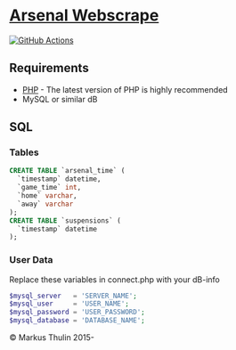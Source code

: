 # [Arsenal Webscrape](https://github.com/thulin82/arsenal_webscrape)

[![GitHub Actions](https://github.com/thulin82/arsenal_webscrape/actions/workflows/github-actions.yml/badge.svg)](https://github.com/thulin82/arsenal_webscrape/actions/workflows/github-actions.yml)

## Requirements

-   [PHP](http://php.net/) - The latest version of PHP is highly recommended
-   MySQL or similar dB

## SQL

### Tables

```SQL
CREATE TABLE `arsenal_time` (
  `timestamp` datetime,
  `game_time` int,
  `home` varchar,
  `away` varchar
);
CREATE TABLE `suspensions` (
  `timestamp` datetime
);
```

### User Data

Replace these variables in connect.php with your dB-info

```php
$mysql_server   = 'SERVER_NAME';
$mysql_user     = 'USER_NAME';
$mysql_password = 'USER_PASSWORD';
$mysql_database = 'DATABASE_NAME';
```

© Markus Thulin 2015-
